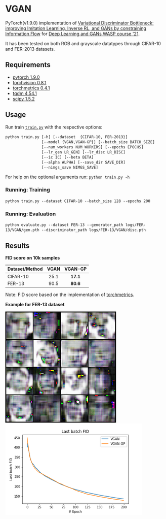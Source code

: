 # VGAN
PyTorch(v1.9.0) implementation of [Variational Discriminator Bottleneck: improving Imitation Learning, Inverse RL, and GANs by constraining Information Flow](https://arxiv.org/abs/1810.00821) for [Deep Learning and GANs WASP course '21](https://internal.wasp-sweden.org/graduate-school/wasp-graduate-school-courses/deep-learning-and-gans/).

It has been tested on both RGB and grayscale datatypes through CIFAR-10 and FER-2013 datasets.

## Requirements

* [pytorch 1.9.0](https://pytorch.org/)
* [torchvision 0.8.1](https://pytorch.org/vision/stable/index.html)
* [torchmetrics 0.4.1](https://torchmetrics.readthedocs.io/en/latest/pages/quickstart.html#install) 
* [tqdm 4.54.1](https://github.com/tqdm/tqdm)
* [scipy 1.5.2](https://torchmetrics.readthedocs.io/en/latest/references/modules.html#image-metrics)


## Usage

Run train [``train.py``](https://github.com/tmralmeida/VGAN/blob/main/train.py) with the respective options:

```
python train.py [-h] [--dataset  {CIFAR-10, FER-2013}] 
                [--model {VGAN,VGAN-GP}] [--batch_size BATCH_SIZE]
                [--num_workers NUM_WORKERS] [--epochs EPOCHS]
                [--lr_gen LR_GEN] [--lr_disc LR_DISC]
                [--ic IC] [--beta BETA]           
                [--alpha ALPHA] [--save_dir SAVE_DIR]   
                [--nimgs_save NIMGS_SAVE]                                        
```

For help on the optional arguments run: ``python train.py -h``


### Running: Training

```
python train.py --dataset CIFAR-10 --batch_size 128 --epochs 200
```

### Running: Evaluation

```
python evaluate.py --dataset FER-13 --generator_path logs/FER-13/VGAN/gen.pth --discriminator_path logs/FER-13/VGAN/disc.pth
```


## Results

**FID score on 10k samples**

| Dataset/Method       |   VGAN     |    VGAN-GP  |
| ------------------   | :------:   |   :------:  |
| CIFAR-10             |    25.1    |  **17.1**   |
| FER-13               |    90.5    |  **80.6**  |

Note: FID score based on the implementation of [torchmetrics](https://torchmetrics.readthedocs.io/en/latest/pages/quickstart.html#install). 

**Example for FER-13 dataset**

<p float="left">
  <img src="docs/fer13.gif" width="350" height="350" />
  <img src="docs/fer-fid.png" width="432" height="288" />
</p>